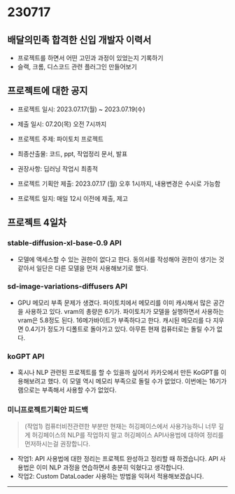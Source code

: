 # 230717

## 배달의민족 합격한 신입 개발자 이력서

- 프로젝트를 하면서 어떤 고민과 과정이 있었는지 기록하기
- 슬랙, 크롬, 디스코드 관련 플러그인 만들어보기

## 프로젝트에 대한 공지

- 프로젝트 일시: 2023.07.17(월) ~ 2023.07.19(수)
- 제출 일시: 07.20(목) 오전 7시까지
- 프로젝트 주제: 파이토치 프로젝트
- 최종산출물: 코드, ppt, 작업정리 문서, 발표
- 권장사항: 딥러닝 작업시 최종적

- 프로젝트 기획안 제출: 2023.07.17 (월) 오후 1시까지, 내용변경은 수시로 가능함
- 프로젝트 일지: 매일 12시 이전에 제출, 제고

## 프로젝트 4일차

### stable-diffusion-xl-base-0.9 API

- 모델에 액세스할 수 있는 권한이 없다고 한다. 동의서를 작성해야 권한이 생기는 것 같아서 일단은 다른 모델을 먼저 사용해보기로 했다.

### sd-image-variations-diffusers API

- GPU 메모리 부족 문제가 생겼다. 파이토치에서 메모리를 이미 캐시해서 많은 공간을 사용하고 있다. vram의 총량은 6기가. 파이토치가 모델을 실행하면서 사용하는 vram은 5.8정도 된다. 16메가바이트가 부족하다고 한다. 캐시된 메모리를 다 지우면 0.4기가 정도가 디폴트로 돌아가고 있다. 아무튼 현재 컴퓨터로는 돌릴 수가 없다.

### koGPT API

- 혹시나 NLP 관련된 프로젝트를 할 수 있을까 싶어서 카카오에서 만든 KoGPT를 이용해보려고 했다. 이 모델 역시 메모리 부족으로 돌릴 수가 없었다. 이번에는 16기가 램으로는 부족해서 사용할 수가 없었다.

### 미니프로젝트기획안 피드백

> (작업1) 컴퓨터비전관련한 부분만 현재는 허깅페이스에서 사용가능하니 너무 깊게 허깅페이스의 NLP를 작업하지 말고 허깅페이스 API사용법에 대하여 정리를 먼저하시는걸 권장합니다.

- 작업1: API 사용법에 대한 정리는 프로젝트 완성하고 정리할 때 하겠습니다. API 사용법은 이미 NLP 과정을 연습하면서 충분히 익혔다고 생각합니다.
- 작업2: Custom DataLoader 사용하는 방법을 익혀서 적용해보겠습니다.

---
